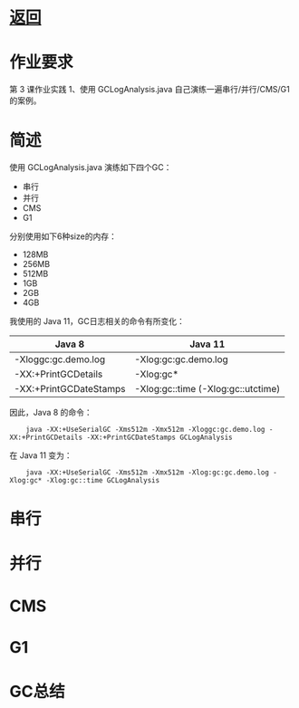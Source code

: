 # [返回](index.md)

# 作业要求
第 3 课作业实践
1、使用 GCLogAnalysis.java 自己演练一遍串行/并行/CMS/G1的案例。

# 简述
使用 GCLogAnalysis.java 演练如下四个GC：
- 串行
- 并行
- CMS
- G1

分别使用如下6种size的内存：
- 128MB
- 256MB
- 512MB
- 1GB
- 2GB
- 4GB

我使用的 Java 11，GC日志相关的命令有所变化：

| Java 8 | Java 11 |
| -- | -- |
| -Xloggc:gc.demo.log | -Xlog:gc:gc.demo.log |
| -XX:+PrintGCDetails | -Xlog:gc* |
| -XX:+PrintGCDateStamps | -Xlog:gc::time (-Xlog:gc::utctime) |

因此，Java 8 的命令：

        java -XX:+UseSerialGC -Xms512m -Xmx512m -Xloggc:gc.demo.log -XX:+PrintGCDetails -XX:+PrintGCDateStamps GCLogAnalysis

在 Java 11 变为：

        java -XX:+UseSerialGC -Xms512m -Xmx512m -Xlog:gc:gc.demo.log -Xlog:gc* -Xlog:gc::time GCLogAnalysis

# 串行

# 并行

# CMS

# G1

# GC总结
